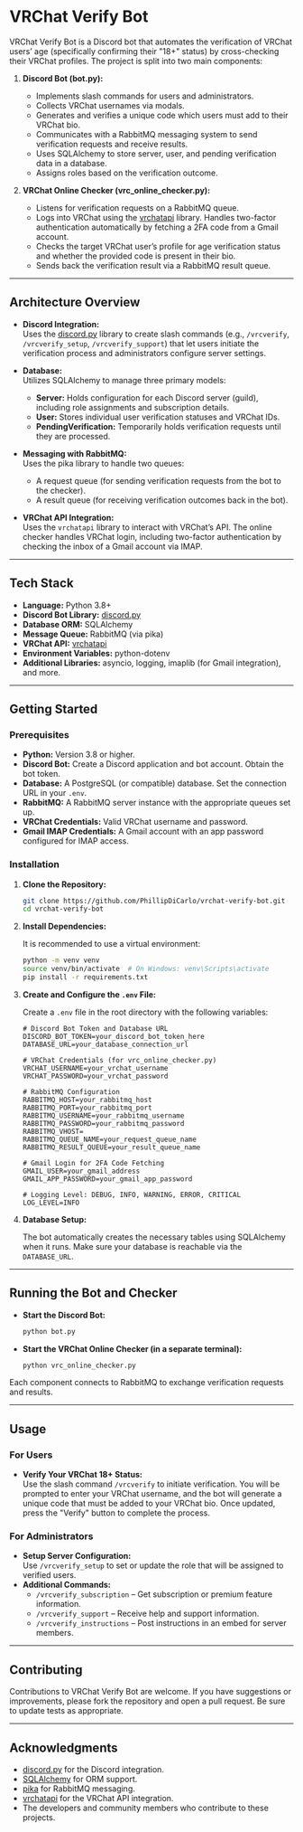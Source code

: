 # VRChat Verify Bot

VRChat Verify Bot is a Discord bot that automates the verification of VRChat users’ age (specifically confirming their "18+" status) by cross-checking their VRChat profiles. The project is split into two main components:

1. **Discord Bot (bot.py):**  
   - Implements slash commands for users and administrators.
   - Collects VRChat usernames via modals.
   - Generates and verifies a unique code which users must add to their VRChat bio.
   - Communicates with a RabbitMQ messaging system to send verification requests and receive results.
   - Uses SQLAlchemy to store server, user, and pending verification data in a database.
   - Assigns roles based on the verification outcome.

2. **VRChat Online Checker (vrc_online_checker.py):**  
   - Listens for verification requests on a RabbitMQ queue.
   - Logs into VRChat using the [vrchatapi](https://github.com/vrchatapi/vrchatapi) library. Handles two-factor authentication automatically by fetching a 2FA code from a Gmail account.
   - Checks the target VRChat user’s profile for age verification status and whether the provided code is present in their bio.
   - Sends back the verification result via a RabbitMQ result queue.

---

## Architecture Overview

- **Discord Integration:**  
  Uses the [discord.py](https://github.com/Rapptz/discord.py) library to create slash commands (e.g., `/vrcverify`, `/vrcverify_setup`, `/vrcverify_support`) that let users initiate the verification process and administrators configure server settings.

- **Database:**  
  Utilizes SQLAlchemy to manage three primary models:
  - **Server:** Holds configuration for each Discord server (guild), including role assignments and subscription details.
  - **User:** Stores individual user verification statuses and VRChat IDs.
  - **PendingVerification:** Temporarily holds verification requests until they are processed.

- **Messaging with RabbitMQ:**  
  Uses the pika library to handle two queues:
  - A request queue (for sending verification requests from the bot to the checker).
  - A result queue (for receiving verification outcomes back in the bot).

- **VRChat API Integration:**  
  Uses the `vrchatapi` library to interact with VRChat’s API. The online checker handles VRChat login, including two-factor authentication by checking the inbox of a Gmail account via IMAP.

---

## Tech Stack

- **Language:** Python 3.8+
- **Discord Bot Library:** [discord.py](https://github.com/Rapptz/discord.py)
- **Database ORM:** SQLAlchemy
- **Message Queue:** RabbitMQ (via pika)
- **VRChat API:** [vrchatapi](https://github.com/vrchatapi/vrchatapi)
- **Environment Variables:** python-dotenv
- **Additional Libraries:** asyncio, logging, imaplib (for Gmail integration), and more.

---

## Getting Started

### Prerequisites

- **Python:** Version 3.8 or higher.
- **Discord Bot:** Create a Discord application and bot account. Obtain the bot token.
- **Database:** A PostgreSQL (or compatible) database. Set the connection URL in your `.env`.
- **RabbitMQ:** A RabbitMQ server instance with the appropriate queues set up.
- **VRChat Credentials:** Valid VRChat username and password.
- **Gmail IMAP Credentials:** A Gmail account with an app password configured for IMAP access.

### Installation

1. **Clone the Repository:**

   ```bash
   git clone https://github.com/PhillipDiCarlo/vrchat-verify-bot.git
   cd vrchat-verify-bot
   ```

2. **Install Dependencies:**

   It is recommended to use a virtual environment:

   ```bash
   python -m venv venv
   source venv/bin/activate  # On Windows: venv\Scripts\activate
   pip install -r requirements.txt
   ```

3. **Create and Configure the `.env` File:**

   Create a `.env` file in the root directory with the following variables:

   ```dotenv
   # Discord Bot Token and Database URL
   DISCORD_BOT_TOKEN=your_discord_bot_token_here
   DATABASE_URL=your_database_connection_url

   # VRChat Credentials (for vrc_online_checker.py)
   VRCHAT_USERNAME=your_vrchat_username
   VRCHAT_PASSWORD=your_vrchat_password

   # RabbitMQ Configuration
   RABBITMQ_HOST=your_rabbitmq_host
   RABBITMQ_PORT=your_rabbitmq_port
   RABBITMQ_USERNAME=your_rabbitmq_username
   RABBITMQ_PASSWORD=your_rabbitmq_password
   RABBITMQ_VHOST=
   RABBITMQ_QUEUE_NAME=your_request_queue_name
   RABBITMQ_RESULT_QUEUE=your_result_queue_name

   # Gmail Login for 2FA Code Fetching
   GMAIL_USER=your_gmail_address
   GMAIL_APP_PASSWORD=your_gmail_app_password

   # Logging Level: DEBUG, INFO, WARNING, ERROR, CRITICAL
   LOG_LEVEL=INFO
   ```

4. **Database Setup:**

   The bot automatically creates the necessary tables using SQLAlchemy when it runs. Make sure your database is reachable via the `DATABASE_URL`.

---

## Running the Bot and Checker

- **Start the Discord Bot:**

  ```bash
  python bot.py
  ```

- **Start the VRChat Online Checker (in a separate terminal):**

  ```bash
  python vrc_online_checker.py
  ```

Each component connects to RabbitMQ to exchange verification requests and results.

---

## Usage

### For Users

- **Verify Your VRChat 18+ Status:**  
  Use the slash command `/vrcverify` to initiate verification. You will be prompted to enter your VRChat username, and the bot will generate a unique code that must be added to your VRChat bio. Once updated, press the "Verify" button to complete the process.

### For Administrators

- **Setup Server Configuration:**  
  Use `/vrcverify_setup` to set or update the role that will be assigned to verified users.
- **Additional Commands:**
  - `/vrcverify_subscription` – Get subscription or premium feature information.
  - `/vrcverify_support` – Receive help and support information.
  - `/vrcverify_instructions` – Post instructions in an embed for server members.

---

## Contributing

Contributions to VRChat Verify Bot are welcome. If you have suggestions or improvements, please fork the repository and open a pull request. Be sure to update tests as appropriate.

---

## Acknowledgments

- [discord.py](https://github.com/Rapptz/discord.py) for the Discord integration.
- [SQLAlchemy](https://www.sqlalchemy.org/) for ORM support.
- [pika](https://pika.readthedocs.io/) for RabbitMQ messaging.
- [vrchatapi](https://github.com/vrchatapi/vrchatapi) for the VRChat API integration.
- The developers and community members who contribute to these projects.
